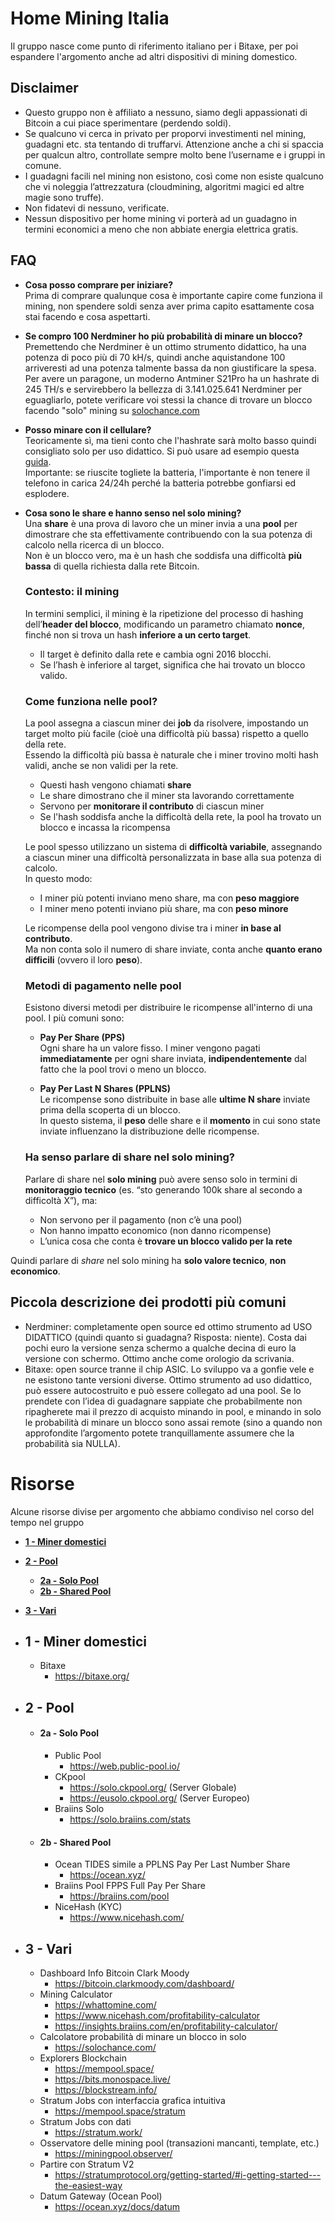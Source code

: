 # Home Mining Italia
Il gruppo nasce come punto di riferimento italiano per i Bitaxe, per poi espandere l'argomento anche ad altri dispositivi di mining domestico.
## Disclaimer
- Questo gruppo non è affiliato a nessuno, siamo degli appassionati di Bitcoin a cui piace sperimentare (perdendo soldi).<br>
- Se qualcuno vi cerca in privato per proporvi investimenti nel mining, guadagni etc. sta tentando di truffarvi. Attenzione anche a chi si spaccia per qualcun altro, controllate sempre molto bene l’username e i gruppi in comune.<br>
- I guadagni facili nel mining non esistono, così come non esiste qualcuno che vi noleggia l’attrezzatura (cloudmining, algoritmi magici ed altre magie sono truffe).
- Non fidatevi di nessuno, verificate.<br>
- Nessun dispositivo per home mining vi porterà ad un guadagno in termini economici a meno che non abbiate energia elettrica gratis.

## FAQ
- **Cosa posso comprare per iniziare?**<br>
Prima di comprare qualunque cosa è importante capire come funziona il mining, non spendere soldi senza aver prima capito esattamente cosa stai facendo e cosa aspettarti.<br>
- **Se compro 100 Nerdminer ho più probabilità di minare un blocco?**<br>
Premettendo che Nerdminer è un ottimo strumento didattico, ha una potenza di poco più di 70 kH/s, quindi anche aquistandone 100 arriveresti ad una potenza talmente bassa da non giustificare la spesa.<br>
Per avere un paragone, un moderno Antminer S21Pro ha un hashrate di 245 TH/s e servirebbero la bellezza di 3.141.025.641 Nerdminer per eguagliarlo, potete verificare voi stessi la chance di trovare un blocco facendo "solo" mining su [solochance.com](https://solochance.com/)<br>
- **Posso minare con il cellulare?**<br>
Teoricamente sì, ma tieni conto che l'hashrate sarà molto basso quindi consigliato solo per uso didattico. Si può usare ad esempio questa [guida](https://github.com/smartm0use/smartino).<br>
Importante: se riuscite togliete la batteria, l'importante è non tenere il telefono in carica 24/24h perché la batteria potrebbe gonfiarsi ed esplodere.
- **Cosa sono le share e hanno senso nel solo mining?**  
  Una **share** è una prova di lavoro che un miner invia a una **pool** per dimostrare che sta effettivamente contribuendo con la sua potenza di calcolo nella ricerca di un blocco.  
  Non è un blocco vero, ma è un hash che soddisfa una difficoltà **più bassa** di quella richiesta dalla rete Bitcoin.

  ### Contesto: il mining
  In termini semplici, il mining è la ripetizione del processo di hashing dell’**header del blocco**, modificando un parametro chiamato **nonce**, finché non si trova un hash **inferiore a un certo target**.

  - Il target è definito dalla rete e cambia ogni 2016 blocchi.
  - Se l’hash è inferiore al target, significa che hai trovato un blocco valido.

  ### Come funziona nelle pool?
  La pool assegna a ciascun miner dei **job** da risolvere, impostando un target molto più facile (cioè una difficoltà più bassa) rispetto a quello della rete.  
  Essendo la difficoltà più bassa è naturale che i miner trovino molti hash validi, anche se non validi per la rete.

  - Questi hash vengono chiamati **share**
  - Le share dimostrano che il miner sta lavorando correttamente
  - Servono per **monitorare il contributo** di ciascun miner
  - Se l'hash soddisfa anche la difficoltà della rete, la pool ha trovato un blocco e incassa la ricompensa

  Le pool spesso utilizzano un sistema di **difficoltà variabile**, assegnando a ciascun miner una difficoltà personalizzata in base alla sua potenza di calcolo.  
  In questo modo:

  - I miner più potenti inviano meno share, ma con **peso maggiore**
  - I miner meno potenti inviano più share, ma con **peso minore**

  Le ricompense della pool vengono divise tra i miner **in base al contributo**.  
  Ma non conta solo il numero di share inviate, conta anche **quanto erano difficili** (ovvero il loro **peso**).

  ### Metodi di pagamento nelle pool

  Esistono diversi metodi per distribuire le ricompense all'interno di una pool. I più comuni sono:

  - **Pay Per Share (PPS)**  
    Ogni share ha un valore fisso. I miner vengono pagati **immediatamente** per ogni share inviata, **indipendentemente** dal fatto che la pool trovi o meno un blocco.

  - **Pay Per Last N Shares (PPLNS)**  
    Le ricompense sono distribuite in base alle **ultime N share** inviate prima della scoperta di un blocco.  
    In questo sistema, il **peso** delle share e il **momento** in cui sono state inviate influenzano la distribuzione delle ricompense.

  ### Ha senso parlare di share nel solo mining?

  Parlare di share nel **solo mining** può avere senso solo in termini di **monitoraggio tecnico** (es. “sto generando 100k share al secondo a difficoltà X”), ma:

  - Non servono per il pagamento (non c’è una pool)
  - Non hanno impatto economico (non danno ricompense)
  - L’unica cosa che conta è **trovare un blocco valido per la rete**

Quindi parlare di *share* nel solo mining ha **solo valore tecnico**, **non economico**.



## Piccola descrizione dei prodotti più comuni 
- Nerdminer: completamente open source ed ottimo strumento ad USO DIDATTICO (quindi quanto si guadagna? Risposta: niente). Costa dai pochi euro la versione senza schermo a qualche decina di euro la versione con schermo. Ottimo anche come orologio da scrivania.<br>
- Bitaxe: open source tranne il chip ASIC. Lo sviluppo va a gonfie vele e ne esistono tante versioni diverse. Ottimo strumento ad uso didattico, può essere autocostruito e può essere collegato ad una pool. Se lo prendete con l’idea di guadagnare sappiate che probabilmente non ripagherete mai il prezzo di acquisto minando in pool, e minando in solo le probabilità di minare un blocco sono assai remote (sino a quando non approfondite l’argomento potete tranquillamente assumere che la probabilità sia NULLA).

# Risorse
Alcune risorse divise per argomento che abbiamo condiviso nel corso del tempo nel gruppo
- [**1 - Miner domestici**](#1---Miner-domestici)
- [**2 - Pool**](#2---Pool)
  - [**2a - Solo Pool**](#2a---Solo-Pool)
  - [**2b - Shared Pool**](#2b---Shared-Pool)
- [**3 - Vari**](#3---Vari)
- ## **1 - Miner domestici** 
    - Bitaxe 
       - https://bitaxe.org/
- ## **2 - Pool**
    - #### **2a - Solo Pool**
        - Public Pool
          - https://web.public-pool.io/
        - CKpool
          - https://solo.ckpool.org/ (Server Globale)
          - https://eusolo.ckpool.org/ (Server Europeo)
        - Braiins Solo
          - https://solo.braiins.com/stats
            
    - #### **2b - Shared Pool**
        - Ocean  TIDES simile a PPLNS Pay Per Last Number Share
          - https://ocean.xyz/
        - Braiins Pool FPPS Full Pay Per Share
          - https://braiins.com/pool
        - NiceHash (KYC)
          - https://www.nicehash.com/
  
- ## **3 - Vari**
    - Dashboard Info Bitcoin Clark Moody
       - https://bitcoin.clarkmoody.com/dashboard/
    - Mining Calculator
       - https://whattomine.com/  
       - https://www.nicehash.com/profitability-calculator
       - https://insights.braiins.com/en/profitability-calculator/
    - Calcolatore probabilità di minare un blocco in solo
       - https://solochance.com/
    - Explorers Blockchain
       - https://mempool.space/
       - https://bits.monospace.live/
       - https://blockstream.info/
    - Stratum Jobs con interfaccia grafica intuitiva
       - https://mempool.space/stratum
    - Stratum Jobs con dati
       - https://stratum.work/
    - Osservatore delle mining pool (transazioni mancanti, template, etc.)
       - https://miningpool.observer/
    - Partire con Stratum V2
       - https://stratumprotocol.org/getting-started/#i-getting-started---the-easiest-way
    - Datum Gateway (Ocean Pool)
       - https://ocean.xyz/docs/datum

           
